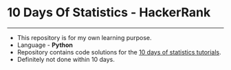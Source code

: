 # 10 Days Of Statistics - HackerRank
-----------

* This repository is for my own learning purpose.
* Language - **Python**
* Repository contains code solutions for the [10 days of statistics tutorials](https://www.hackerrank.com/domains/tutorials/10-days-of-statistics).
* Definitely not done within 10 days.
